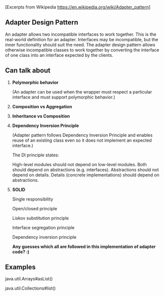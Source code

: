 [Excerpts from Wikipedia https://en.wikipedia.org/wiki/Adapter_pattern]

Adapter Design Pattern
--
An adapter allows two incompatible interfaces to work together. This is the real-world definition for an adapter. Interfaces may be incompatible, but the inner functionality should suit the need. The adapter design pattern allows otherwise incompatible classes to work together by converting the interface of one class into an interface expected by the clients.


Can talk about
--
1. **Polymorphic behavior**

    (An adapter can be used when the wrapper must respect a particular interface and must support polymorphic behavior.)

2. **Composition vs Aggregation**

3. **Inheritance vs Composition**

4. **Dependency Inversion Principle**
    
   (Adapter pattern follows Dependency Inversion Principle and enables reuse of an existing class even so it does not implement an expected interface.)
   
   The DI principle states:
   
   High-level modules should not depend on low-level modules. Both should depend on abstractions (e.g. interfaces).
   Abstractions should not depend on details. Details (concrete implementations) should depend on abstractions.
   
 5. **SOLID** 
 
    Single responsibility
    
    Open/closed principle
    
    Liskov substitution principle
    
    Interface segregation principle
    
    Dependency inversion principle
    
    **Any guesses which all are followed in this implementation of adapter code? :)**
   
Examples
--
java.util.Arrays#asList()

java.util.Collections#list()